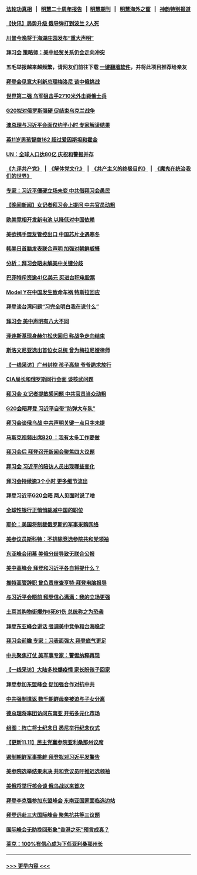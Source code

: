 #### [法轮功真相](https://github.com/gfw-breaker/truth/blob/master/README.md?t=0) &nbsp;&nbsp;|&nbsp;&nbsp; [明慧二十周年报告](https://github.com/gfw-breaker/mh-reports/blob/master/README.md?t=0) &nbsp;&nbsp;|&nbsp;&nbsp;[明慧期刊](https://github.com/gfw-breaker/mh-qikan) &nbsp;&nbsp;|&nbsp;&nbsp; [明慧海外之窗](https://github.com/gfw-breaker/mh-news/blob/master/README.md?t=0) &nbsp;&nbsp;|&nbsp;&nbsp; [神韵特别报道](https://github.com/gfw-breaker/mh-news/blob/master/shenyun.md?t=0)
#### [【快讯】局势升级 俄导弹打到波兰 2人死](../pages/nsc418/n13866573.md?t=11160601) 
#### [川普今晚将于海湖庄园发布“重大声明”](../pages/nsc418/n13866535.md?t=11160601) 
#### [拜习会 策略师：美中经贸关系仍会走向冲突](../pages/nsc418/n13866551.md?t=11160601) 
#### 五毛举报越来越频繁，请网友们前往下载 [一键翻墙软件](https://github.com/gfw-breaker/ssr-accounts)，并将此项目推荐给亲友
#### [拜登会见意大利新总理梅洛尼 谈中俄挑战](../pages/nsc418/n13866529.md?t=11160601) 
#### [世界第二强 乌军狙击手2710米外击毙俄士兵](../pages/nsc418/n13866043.md?t=11160601) 
#### [G20拟对俄罗斯强硬 促结束乌克兰战争](../pages/nsc418/n13866409.md?t=11160601) 
#### [澳总理与习近平会面仅约半小时 专家解读结果](../pages/nsc418/n13866458.md?t=11160601) 
#### [英11岁男孩智商162 超过爱因斯坦和霍金](../pages/nsc418/n13866246.md?t=11160601) 
#### [UN：全球人口达80亿 庆祝和警报并存](../pages/nsc418/n13866441.md?t=11160601) 
#### [《九评共产党》](https://github.com/begood0513/9ping.md/blob/master/README.md) &nbsp;|&nbsp; [《解体党文化》](../../../../jtdwh.md/blob/master/README.md)  &nbsp;|&nbsp; [《共产主义的终极目的》](../../../../gczydzjmd.md/blob/master/README.md) &nbsp;|&nbsp; [《魔鬼在统治我们的世界》](../../../../mgztzwmdsj.md/blob/master/README.md) 
#### [专家：习近平僵硬立场未变 中共借拜习会愚民](../pages/nsc418/n13866233.md?t=11160601) 
#### [【晚间新闻】女记者拜习会上提问 中共官员动粗](../pages/nsc418/n13866252.md?t=11160601) 
#### [欧美竞相开发新电池 以降低对中国依赖](../pages/nsc418/n13866247.md?t=11160601) 
#### [美欲携手盟友管控出口 中国芯片业遇寒冬](../pages/nsc418/n13866185.md?t=11160601) 
#### [韩美日首脑发表联合声明 加强对朝鲜威慑](../pages/nsc418/n13866123.md?t=11160601) 
#### [分析：拜习会晤未解美中关键分歧](../pages/nsc418/n13866028.md?t=11160601) 
#### [巴菲特斥资逾41亿美元 买进台积电股票](../pages/nsc418/n13866036.md?t=11160601) 
#### [Model Y在中国发生致命车祸 特斯拉回应](../pages/nsc418/n13865828.md?t=11160601) 
#### [拜登谈台湾问题“习完全明白我在说什么”](../pages/nsc418/n13865834.md?t=11160601) 
#### [拜习会 美中声明有八大不同](../pages/nsc418/n13865838.md?t=11160601) 
#### [泽连斯基现身赫尔松庆回归 称战争走向结束](../pages/nsc418/n13865721.md?t=11160601) 
#### [斯洛文尼亚选出首位女总统 曾为梅拉尼娅律师](../pages/nsc418/n13865787.md?t=11160601) 
#### [【一线采访】广州封控 孩子高烧 爷爷跪求放行](../pages/nsc418/n13865595.md?t=11160601) 
#### [CIA局长和俄罗斯同行会面 谈核武问题](../pages/nsc418/n13865745.md?t=11160601) 
#### [拜习会 女记者提敏感问题 中共官员当众动粗](../pages/nsc418/n13865805.md?t=11160601) 
#### [G20会晤拜登 习近平自带“防弹大车队”](../pages/nsc418/n13865743.md?t=11160601) 
#### [拜习会谈俄乌战 中共声明关键一点只字未提](../pages/nsc418/n13865753.md?t=11160601) 
#### [马斯克视频出席B20 ：我有太多工作要做](../pages/nsc418/n13865756.md?t=11160601) 
#### [拜习会后 拜登召开新闻会聚焦四大议题](../pages/nsc418/n13865752.md?t=11160601) 
#### [拜习会 习近平的陪访人员出现哪些变化](../pages/nsc418/n13865749.md?t=11160601) 
#### [拜习会持续逾3个小时 更多细节流出](../pages/nsc418/n13865697.md?t=11160601) 
#### [拜登习近平G20会晤 两人见面时说了啥](../pages/nsc418/n13865617.md?t=11160601) 
#### [全球性银行正悄悄裁减中国的职位](../pages/nsc418/n13865531.md?t=11160601) 
#### [耶伦：美国将制裁俄罗斯的军事采购网络](../pages/nsc418/n13865352.md?t=11160601) 
#### [美参议员斯科特：不排除竞选参院共和党领袖](../pages/nsc418/n13865215.md?t=11160601) 
#### [东亚峰会闭幕 美俄分歧导致无联合公报](../pages/nsc418/n13865227.md?t=11160601) 
#### [美中高峰会 拜登和习近平各自将提什么？](../pages/nsc418/n13865184.md?t=11160601) 
#### [推特高管辞职 曾负责审查亨特‧拜登电脑报导](../pages/nsc418/n13865162.md?t=11160601) 
#### [与习近平会晤前 拜登信心满满：我的立场更强](../pages/nsc418/n13865043.md?t=11160601) 
#### [土耳其购物街爆炸6死81伤 总统称之为恐袭](../pages/nsc418/n13865176.md?t=11160601) 
#### [拜登东亚峰会讲话 强调美中竞争和台海稳定](../pages/nsc418/n13865106.md?t=11160601) 
#### [拜习会前瞻 专家：习表面强大 拜登底气更足](../pages/nsc418/n13865041.md?t=11160601) 
#### [中共聚焦打仗 美军事专家：警惕纳粹再现](../pages/nsc418/n13864932.md?t=11160601) 
#### [【一线采访】大陆多校爆疫情 家长盼孩子回家](../pages/nsc418/n13864605.md?t=11160601) 
#### [拜登参加东盟峰会 促加强合作对抗中共](../pages/nsc418/n13864760.md?t=11160601) 
#### [中共强制遣返 数千朝鲜母亲被迫与子女分离](../pages/nsc418/n13864741.md?t=11160601) 
#### [德总理将率团访问东南亚 开拓多元化市场](../pages/nsc418/n13864611.md?t=11160601) 
#### [组图：阵亡将士纪念日 悉尼举行纪念仪式](../pages/nsc418/n13864580.md?t=11160601) 
#### [【更新11.11】民主党赢参院亚利桑那州议席](../pages/nsc418/n13864172.md?t=11160601) 
#### [遏制朝鲜军事挑衅 拜登拟对习近平发警告](../pages/nsc418/n13864467.md?t=11160601) 
#### [美参院选举结果未决 共和党议员吁推迟选领袖](../pages/nsc418/n13864315.md?t=11160601) 
#### [美俄将举行核会谈 俄乌战以来首次](../pages/nsc418/n13864373.md?t=11160601) 
#### [拜登李克强参加东盟峰会 东南亚国家面临选边站](../pages/nsc418/n13864152.md?t=11160601) 
#### [拜登远赴三大国际峰会 聚焦抗共等三议题](../pages/nsc418/n13864335.md?t=11160601) 
#### [国际峰会无助挽回形象“香港之死”预言成真？](../pages/nsc418/n13864010.md?t=11160601) 
#### [莱克：100%有信心成为下任亚利桑那州长](../pages/nsc418/n13864266.md?t=11160601) 

----
#### [ >>> 更早内容 <<< ](../indexes/nsc418-earlier.md)

